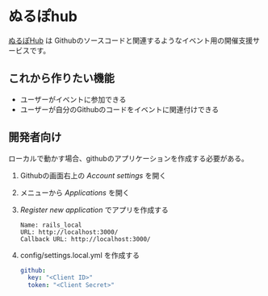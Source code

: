 ぬるぽhub
==========

[ぬるぽHub](http://nullpohub.herokuapp.com/) は Githubのソースコードと関連するようなイベント用の開催支援サービスです。

これから作りたい機能
---------------------
- ユーザーがイベントに参加できる
- ユーザーが自分のGithubのコードをイベントに関連付けできる

開発者向け
-----------
ローカルで動かす場合、githubのアプリケーションを作成する必要がある。

1. Githubの画面右上の *Account settings* を開く
2. メニューから *Applications* を開く
3. *Register new application* でアプリを作成する

    ```
    Name: rails_local
    URL: http://localhost:3000/
    Callback URL: http://localhost:3000/
    ```

4. config/settings.local.yml を作成する
    ``` yaml
    github:
      key: "<Client ID>"
      token: "<Client Secret>"
    ```
